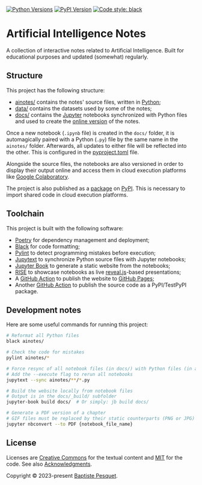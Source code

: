 [![Python Versions](https://img.shields.io/pypi/pyversions/ainotes.svg)](https://pypi.org/project/ainotes)
[![PyPI Version](https://img.shields.io/pypi/v/ainotes.svg)](https://pypi.org/project/ainotes)
[![Code style: black](https://img.shields.io/badge/code%20style-black-000000.svg)](https://github.com/psf/black)

# Artificial Intelligence Notes

A collection of interactive notes related to Artificial Intelligence. Built for educational purposes and updated (somewhat) regularly.

## Structure

This project has the following structure:

- [ainotes/](ainotes) contains the notes' source files, written in [Python](https://www.python.org/);
- [data/](data) contains the datasets used by some of the notes;
- [docs/](docs) contains the [Jupyter](https://jupyter.org/) notebooks synchronized with Python files and used to create the [online version](https://www.bpesquet.fr/ainotes) of the notes.

Once a new notebook (`.ipynb` file) is created in the `docs/` folder, it is automagically paired with a Python (`.py`) file by the same name in the `ainotes/` folder. Afterwards, all updates to either file will be reflected into the other. This is configured in the [pyproject.toml](pyproject.toml) file.

Alongside the source files, the notebooks are also versioned in order to display their output online and access them in cloud execution platforms like [Google Colaboratory](https://colab.research.google.com/).

The project is also published as a [package](https://pypi.org/project/ainotes/) on [PyPI](https://pypi.org). This is necessary to import shared code in cloud execution platforms.

## Toolchain

This project is built with the following software:

- [Poetry](https://python-poetry.org/) for dependency management and deployment;
- [Black](https://github.com/psf/black) for code formatting;
- [Pylint](https://github.com/pylint-dev/pylint) to detect programming mistakes before execution;
- [Jupytext](https://jupytext.readthedocs.io) to synchronize Python source files with Jupyter notebooks;
- [Jupyter Book](https://jupyterbook.org) to generate a static website from the notebooks;
- [RISE](https://rise.readthedocs.io) to showcase notebooks as live [reveal.js](https://revealjs.com)-based presentations;
- A [GitHub Action](.github/workflows/deploy-book.yaml) to publish the website to [GitHub Pages](https://pages.github.com/);
- Another [GitHub Action](.github/workflows/publish-package.yaml) to publish the source code as a PyPI/TestPyPI package.

## Development notes

Here are some useful commands for running this project:

```bash
# Reformat all Python files
black ainotes/

# Check the code for mistakes
pylint ainotes/*

# Force resync of all notebook files (in docs/) with Python files (in ainotes/)
# Add the --execute flag to rerun all notebooks
jupytext --sync ainotes/**/*.py

# Build the website locally from notebook files
# Output is in the docs/_build/ subfolder
jupyter-book build docs/  # Or simply: jb build docs/

# Generate a PDF version of a chapter
# GIF files must be replaced by their static counterparts (PNG or JPG) in the notebook before launching this command
jupyter nbconvert --to PDF {notebook_file_name}
```

## License

Licenses are [Creative Commons](LICENSE) for the textual content and [MIT](CODE_LICENSE) for the code. See also [Acknowledgments](docs/reference/acknowledgments.md).

Copyright © 2023-present [Baptiste Pesquet](https://bpesquet.fr).
